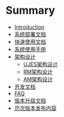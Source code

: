 # Summary

* [Introduction](README.md)
* [系统部署文档](ch1/deploy.md)
* [快速使用文档](ch2/linkis快速使用文档.md)
* [系统使用手册](ch3/linkis使用文档.md)
* [架构设计]()
    * [UJES架构设计](ch4/Linkis-UJES设计文档.md)
    * [RM架构设计](ch4/Linkis-RM设计文档.md)
    * [AM架构设计]()
* [开发文档]()
* [FAQ]()
* [版本升级文档]()
* [历次版本发布内容]()

    
